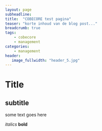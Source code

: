 ```yaml
---
layout: page
subheadline: 
title:  "COBECORE test pagina"
teaser: "korte inhoud van de blog post..."
breadcrumb: true
tags:
    - cobecore
    - management
categories:
    - management
header:
   image_fullwidth: "header_5.jpg"   
---
```


# Title
## subtitle

some text goes here

*italics*
**bold**
